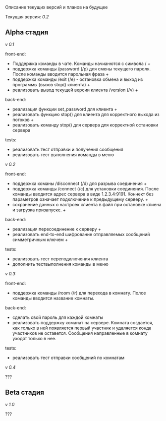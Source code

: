 Описание текущих версий и планов на будущее

Текущая версия: *0.2*

**Alpha стадия**
-

*v 0.1*

front-end:
- Поддержка команды в чате. Команды начианются с символа / +
- поддержка команды /password (/p) для смены текущего пароля. После команды вводится парольная фраза +
- поддержка команды /exit (/e) - остановка обмена и выход из программы (вызов stop() клиента) +
- реализовать вывод текущей версии клиента /version (/v) +

back-end:
- реализация функции set_password для клиента +
- реализовать функцию stop() для клиента для корректного выхода из потоков +
- реализовать команду stop() для сервера для корректной остановки сервера 

tests:
- реализовать тест отправки и получения сообщения
- реализовать тест выполнения команды в меню

*v 0.2*

front-end:
- поддержка команы /disconnect (/d) для разрыва соединения +
- поддержка команды /connect (/c) для установки соединения. После команды вводится адрес сервера в виде 1.2.3.4:9191. Коннект без параметров означает подключение к предыдущему серверу. +
- сохранение данных о настроек клиента в файл при остановке клиена и загрузка призапуске. +

back-end:
- реализация пересоединение к серверу +
- реализовать end-to-end шифрование отправляемых сообщений симметричным ключем +

tests:
- реализовать тест переподключения клиента
- дополнить тествыполнения команды в меню

*v 0.3*

front-end:
- поддержка команды /room (/r) для перехода в комнату. Полсе команды вводится название комнаты.

back-end:
- сделать свой пароль для каждой комнаты
- реализовать поддержку команат на сервере. Комната создается, как только в ней появляется первый участник и удаляется конда участников не оставется. Сообщения направленные в комнату уходят только в нее.

tests:
- реализовать тест отправки сообщений по комнатам

*v 0.4*

???

**Beta стадия**
-

*v 1.0*

???